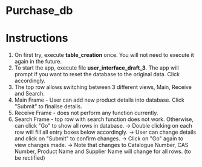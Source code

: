 # Purchase_db

# Instructions
1. On first try, execute **table_creation** once. You will not need to execute it again in the future.
2. To start the app, execute file **user_interface_draft_3**. The app will prompt if you want to reset the database to the original data. Click accordingly.
3. The top row allows switching between 3 different views, Main, Receive and Search.
4. Main Frame - User can add new product details into database. Click "Submit" to finalise details.
5. Receive Frame - does not perform any function currently.
6. Search Frame - top row with search function does not work. Otherwise, can click "Go" to show all rows in database.
-> Double clicking on each row will fill all entry boxes below accordingly. 
-> User can change details and click on "Submit" to confirm changes.
-> Click on "Go" again to view changes made. 
-> Note that changes to Catalogue Number, CAS Number, Product Name and Supplier Name will change for all rows. (to be rectified)
